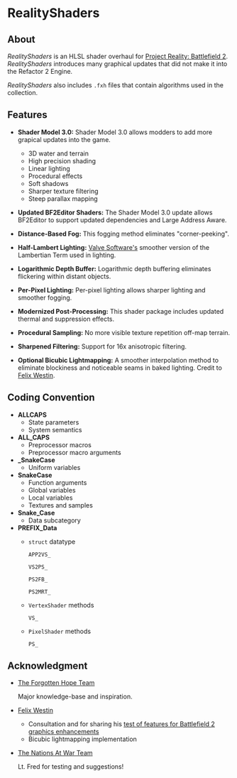
# RealityShaders

## About

*RealityShaders* is an HLSL shader overhaul for [Project Reality: Battlefield 2](https://www.realitymod.com/). *RealityShaders* introduces many graphical updates that did not make it into the Refactor 2 Engine.

*RealityShaders* also includes `.fxh` files that contain algorithms used in the collection.

## Features

- **Shader Model 3.0:** Shader Model 3.0 allows modders to add more grapical updates into the game.

    - 3D water and terrain
    - High precision shading
    - Linear lighting
    - Procedural effects
    - Soft shadows
    - Sharper texture filtering
    - Steep parallax mapping

- **Updated BF2Editor Shaders:** The Shader Model 3.0 update allows BF2Editor to support updated dependencies and Large Address Aware.
- **Distance-Based Fog:** This fogging method eliminates "corner-peeking".
- **Half-Lambert Lighting:** [Valve Software's](https://advances.realtimerendering.com/s2006/Mitchell-ShadingInValvsSourceEngine.pdf) smoother version of the Lambertian Term used in lighting.
- **Logarithmic Depth Buffer:** Logarithmic depth buffering eliminates flickering within distant objects.
- **Per-Pixel Lighting:** Per-pixel lighting allows sharper lighting and smoother fogging.
- **Modernized Post-Processing:** This shader package includes updated thermal and suppression effects.
- **Procedural Sampling:** No more visible texture repetition off-map terrain.
- **Sharpened Filtering:** Support for 16x anisotropic filtering.
- **Optional Bicubic Lightmapping:** A smoother interpolation method to eliminate blockiness and noticeable seams in baked lighting. Credit to [Felix Westin](https://github.com/Fewes).

## Coding Convention

- **ALLCAPS**
    - State parameters
    - System semantics
- **ALL_CAPS**
    - Preprocessor macros
    - Preprocessor macro arguments
- **_SnakeCase**
    - Uniform variables
- **SnakeCase**
    - Function arguments
    - Global variables
    - Local variables
    - Textures and samples
- **Snake_Case**
    - Data subcategory
- **PREFIX_Data**
    - `struct` datatype

        `APP2VS_`

        `VS2PS_`

        `PS2FB_`

        `PS2MRT_`

    - `VertexShader` methods

        `VS_`

    - `PixelShader` methods

        `PS_`

## Acknowledgment

- [The Forgotten Hope Team](http://forgottenhope.warumdarum.de/)

    Major knowledge-base and inspiration.

- [Felix Westin](https://github.com/Fewes)

    - Consultation and for sharing his [test of features for Battlefield 2 graphics enhancements](https://github.com/Fewes/RealityShaders)
    - Bicubic lightmapping implementation

- [The Nations At War Team](https://www.moddb.com/mods/nations-at-war)

    Lt. Fred for testing and suggestions!

